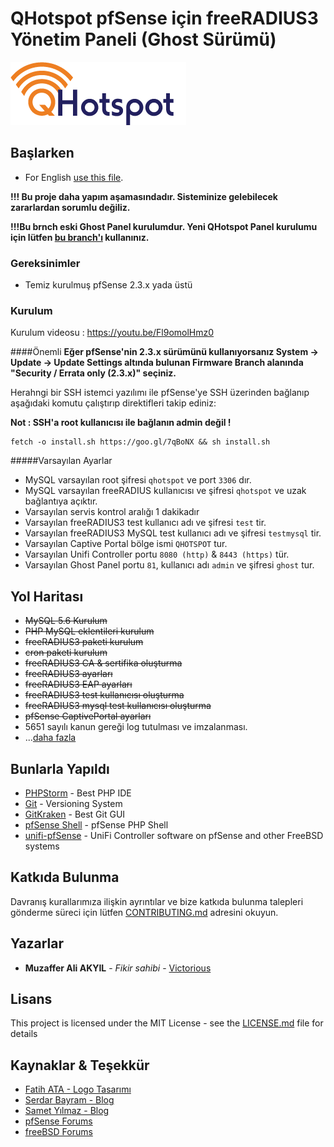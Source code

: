 # QHotspot pfSense için freeRADIUS3 Yönetim Paneli (Ghost Sürümü)
![QHotspot](QHotspot-logo.png)
## Başlarken

* For English [use this file](README.md).

**!!! Bu proje daha yapım aşamasındadır. Sisteminize gelebilecek zararlardan sorumlu değiliz.**

**!!!Bu brnch eski Ghost Panel kurulumdur. Yeni QHotspot Panel kurulumu için lütfen [bu branch'ı](https://bitbucket.org/qtechnics/qhotspot/src/) kullanınız.**

### Gereksinimler

* Temiz kurulmuş pfSense 2.3.x yada üstü

### Kurulum

Kurulum videosu : https://youtu.be/Fl9omolHmz0

####Önemli
**Eğer pfSense'nin 2.3.x sürümünü kullanıyorsanız System -> Update -> Update Settings altında bulunan Firmware Branch alanında "Security / Errata only (2.3.x)" seçiniz.**

Herahngi bir SSH istemci yazılımı ile pfSense'ye SSH üzerinden bağlanıp aşağıdaki komutu çalıştırıp direktifleri takip ediniz:

**Not : SSH'a root kullanıcısı ile bağlanın admin değil !**

```
fetch -o install.sh https://goo.gl/7qBoNX && sh install.sh
```

#####Varsayılan Ayarlar
* MySQL varsayılan root şifresi ``qhotspot`` ve port ``3306`` dır.
* MySQL varsayılan freeRADIUS kullanıcısı ve şifresi ``qhotspot`` ve uzak bağlantıya açıktır.
* Varsayılan servis kontrol aralığı 1 dakikadır
* Varsayılan freeRADIUS3 test kullanıcı adı ve şifresi ``test`` tir.
* Varsayılan freeRADIUS3 MySQL test kullanıcı adı ve şifresi ``testmysql`` tir.
* Varsayılan Captive Portal bölge ismi ``QHOTSPOT`` tur.
* Varsayılan Unifi Controller portu ``8080 (http)`` & ``8443 (https)`` tür. 
* Varsayılan Ghost Panel portu ``81``, kullanıcı adı ``admin`` ve şifresi ``ghost`` tur.

## Yol Haritası
* ~~MySQL 5.6 Kurulum~~
* ~~PHP MySQL eklentileri kurulum~~
* ~~freeRADIUS3 paketi kurulum~~
* ~~cron paketi kurulum~~
* ~~freeRADIUS3 CA & sertifika oluşturma~~
* ~~freeRADIUS3 ayarları~~
* ~~freeRADIUS3 EAP ayarları~~
* ~~freeRADIUS3 test kullanıcısı oluşturma~~
* ~~freeRADIUS3 mysql test kullanıcısı oluşturma~~
* ~~pfSense CaptivePortal ayarları~~
* 5651 sayılı kanun gereği log tutulması ve imzalanması.
* ...[daha fazla](https://bitbucket.org/qtechnics/qhotspot/issues?kind=enhancement&kind=proposal)

## Bunlarla Yapıldı
* [PHPStorm](https://www.jetbrains.com/phpstorm/) - Best PHP IDE
* [Git](https://git-scm.com/) - Versioning System
* [GitKraken](https://www.gitkraken.com/) - Best Git GUI
* [pfSense Shell](https://doc.pfsense.org/index.php/Using_the_PHP_pfSense_Shell) - pfSense PHP Shell
* [unifi-pfSense](https://github.com/gozoinks/unifi-pfsense) - UniFi Controller software on pfSense and other FreeBSD systems

## Katkıda Bulunma

Davranış kurallarımıza ilişkin ayrıntılar ve bize katkıda bulunma talepleri gönderme süreci için lütfen [CONTRIBUTING.md](CONTRIBUTING.md) adresini okuyun.

## Yazarlar

* **Muzaffer Ali AKYIL** - *Fikir sahibi* - [Victorious](https://muzaffer.akyil.net)

## Lisans

This project is licensed under the MIT License - see the [LICENSE.md](LICENSE.md) file for details

## Kaynaklar & Teşekkür

* [Fatih ATA - Logo Tasarımı](mailto:fatihata@gmail.com)
* [Serdar Bayram - Blog](https://www.serdarbayram.net/)
* [Samet Yılmaz - Blog](http://sametyilmaz.com.tr/)
* [pfSense Forums](https://forum.pfsense.org)
* [freeBSD Forums](https://forums.freebsd.org/)